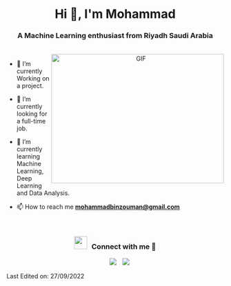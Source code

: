 <h1 align="center"> Hi 👋, I'm Mohammad </h1>

<h3 align="center"> A Machine Learning enthusiast from Riyadh Saudi Arabia </h3>

<br/>

<a target="_blank" align="center">
  <img align="right" top="500" height="300" width="400" alt="GIF" src="https://media.giphy.com/media/SWoSkN6DxTszqIKEqv/giphy.gif">
</a>

- 🌱 I’m currently Working on a project.

- 🤝 I’m currently looking for a full-time job.

- 🌱 I’m currently learning Machine Learning, Deep Learning and Data Analysis.

- 📫 How to reach me **mohammadbinzouman@gmail.com**

<br/>
<h3 align="center" > <img src="https://media.giphy.com/media/iY8CRBdQXODJSCERIr/giphy.gif" width="30" height="30" style="margin-right: 10px;">Connect with me 🤝 </h3>

<p align="center">

 <div align="center"  class="icons-social" style="margin-left: 10px;">
        <a style="margin-left: 10px;"  target="_blank" href="https://www.linkedin.com/in/mohammad-zouman/">
			<img src="https://img.icons8.com/doodle/40/000000/linkedin--v2.png"></a>
        <a style="margin-left: 10px;" target="_blank" href="https://github.com/mohammadbinzouman">
		<img src="https://img.icons8.com/doodle/40/000000/github--v1.png"></a>
 </div>

Last Edited on: 27/09/2022

